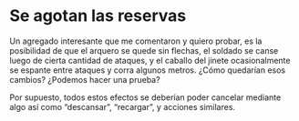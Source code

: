 # Se agotan las reservas

Un agregado interesante que me comentaron y quiero probar, es la posibilidad de que el arquero se quede sin flechas, el soldado se canse luego de cierta cantidad de ataques, y el caballo del jinete ocasionalmente se espante entre ataques y corra algunos metros. ¿Cómo quedarían esos cambios? ¿Podemos hacer una prueba?

Por supuesto, todos estos efectos se deberían poder cancelar mediante algo así como “descansar”, “recargar”, y acciones similares.
